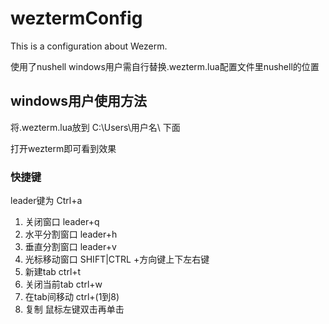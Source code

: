 # weztermConfig
This is a configuration about Wezerm.

使用了nushell
windows用户需自行替换.wezterm.lua配置文件里nushell的位置

## windows用户使用方法 

将.wezterm.lua放到 C:\Users\用户名\ 下面

打开wezterm即可看到效果


### 快捷键

leader键为 Ctrl+a

1. 关闭窗口 leader+q
2. 水平分割窗口  leader+h
3. 垂直分割窗口  leader+v
4. 光标移动窗口  SHIFT|CTRL +方向键上下左右键
5. 新建tab       ctrl+t
6. 关闭当前tab   ctrl+w
7. 在tab间移动   ctrl+(1到8)
8. 复制          鼠标左键双击再单击



